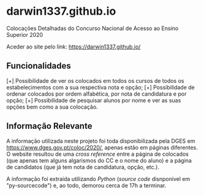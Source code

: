 # darwin1337.github.io
Colocações Detalhadas do Concurso Nacional de Acesso ao Ensino Superior 2020

Aceder ao site pelo link: https://darwin1337.github.io/

## Funcionalidades

[+] Possibilidade de ver os colocados em todos os cursos de todos os estabelecimentos com a sua respectiva nota e opção;
[+] Possibilidade de ordenar colocados por ordem alfabética, por nota de candidatura e por opção;
[+] Possibilidade de pesquisar alunos por nome e ver as suas opções bem como a sua colocação.

## Informação Relevante

A informação utilizada neste projeto foi toda disponibilizada pela DGES em https://www.dges.gov.pt/coloc/2020/, apenas estão em páginas diferentes. O website resultou de uma *cross reference* entre a página de colocados (que apenas tem alguns algarismos do CC e o nome do aluno) e a página de candidatos (que já tem nota de candidatura, opção, etc.).

A informação foi extraída utilizando *Python* (*source code* disnponível em "py-sourcecode") e, ao todo, demorou cerca de 17h a terminar.
